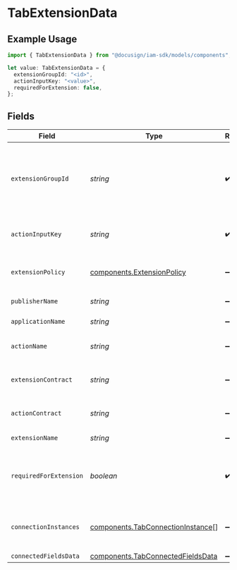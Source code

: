 # TabExtensionData

## Example Usage

```typescript
import { TabExtensionData } from "@docusign/iam-sdk/models/components";

let value: TabExtensionData = {
  extensionGroupId: "<id>",
  actionInputKey: "<value>",
  requiredForExtension: false,
};
```

## Fields

| Field                                                                                                                  | Type                                                                                                                   | Required                                                                                                               | Description                                                                                                            |
| ---------------------------------------------------------------------------------------------------------------------- | ---------------------------------------------------------------------------------------------------------------------- | ---------------------------------------------------------------------------------------------------------------------- | ---------------------------------------------------------------------------------------------------------------------- |
| `extensionGroupId`                                                                                                     | *string*                                                                                                               | :heavy_check_mark:                                                                                                     | A unique UUID for each tab group. Tabs associated with the same model or concept will share the same extensionGroupId. |
| `actionInputKey`                                                                                                       | *string*                                                                                                               | :heavy_check_mark:                                                                                                     | Determines input data key required for data verification.                                                              |
| `extensionPolicy`                                                                                                      | [components.ExtensionPolicy](../../models/components/extensionpolicy.md)                                               | :heavy_minus_sign:                                                                                                     | Indicates if the field is required to sign the document                                                                |
| `publisherName`                                                                                                        | *string*                                                                                                               | :heavy_minus_sign:                                                                                                     | Publisher of the extension app.                                                                                        |
| `applicationName`                                                                                                      | *string*                                                                                                               | :heavy_minus_sign:                                                                                                     | Name of the extension app.                                                                                             |
| `actionName`                                                                                                           | *string*                                                                                                               | :heavy_minus_sign:                                                                                                     | Name of an action in an extension app.                                                                                 |
| `extensionContract`                                                                                                    | *string*                                                                                                               | :heavy_minus_sign:                                                                                                     | Indicates the  template that defines an extension.                                                                     |
| `actionContract`                                                                                                       | *string*                                                                                                               | :heavy_minus_sign:                                                                                                     | Indicates the template defining an action.                                                                             |
| `extensionName`                                                                                                        | *string*                                                                                                               | :heavy_minus_sign:                                                                                                     | Name of the extension.                                                                                                 |
| `requiredForExtension`                                                                                                 | *boolean*                                                                                                              | :heavy_check_mark:                                                                                                     | A boolean value that indicates if the field must pass verification to sign the document.                               |
| `connectionInstances`                                                                                                  | [components.TabConnectionInstance](../../models/components/tabconnectioninstance.md)[]                                 | :heavy_minus_sign:                                                                                                     | Array representing the extension app connection name and instance.                                                     |
| `connectedFieldsData`                                                                                                  | [components.TabConnectedFieldsData](../../models/components/tabconnectedfieldsdata.md)                                 | :heavy_minus_sign:                                                                                                     | N/A                                                                                                                    |
